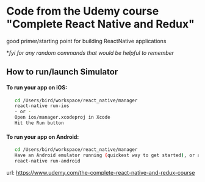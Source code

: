 # Code from the Udemy course "Complete React Native and Redux"

good primer/starting point for building ReactNative applications

*_fyi for any random commands that would be helpful to remember_

## How to run/launch Simulator

#### To run your app on iOS:
```sh
   cd /Users/bird/workspace/react_native/manager
   react-native run-ios
   - or -
   Open ios/manager.xcodeproj in Xcode
   Hit the Run button
```
#### To run your app on Android:
```sh
   cd /Users/bird/workspace/react_native/manager
   Have an Android emulator running (quickest way to get started), or a device connected
   react-native run-android
```

url: https://www.udemy.com/the-complete-react-native-and-redux-course

